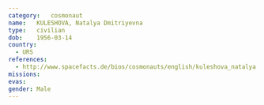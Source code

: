 ```yaml
---
category:	cosmonaut
name:	KULESHOVA, Natalya Dmitriyevna 
type:	civilian
dob:	1956-03-14
country:
  - URS
references:
  - http://www.spacefacts.de/bios/cosmonauts/english/kuleshova_natalya.htm
missions:
evas:
gender:	Male
---
```

